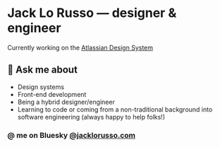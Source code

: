# Jack Lo Russo — designer & engineer

Currently working on the [Atlassian Design System](https://atlassian.design)

## 💬 Ask me about

- Design systems
- Front-end development
- Being a hybrid designer/engineer
- Learning to code or coming from a non-traditional background into software engineering (always happy to help folks!)

### @ me on Bluesky [@jacklorusso.com](https://bsky.app/profile/jacklorusso.com)

<!--
**lol-russo/lol-russo** is a ✨ _special_ ✨ repository because its `README.md` (this file) appears on your GitHub profile.

Here are some ideas to get you started:

- 🔭 I’m currently working on ...
- 🌱 I’m currently learning ...
- 👯 I’m looking to collaborate on ...
- 🤔 I’m looking for help with ...
- 💬 Ask me about ...
- 📫 How to reach me: ...
- 😄 Pronouns: ...
- ⚡ Fun fact: ...
-->
